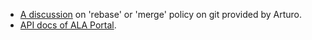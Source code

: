 * [A discussion](https://blogs.atlassian.com/2013/10/git-team-workflows-merge-or-rebase/) on 'rebase' or 'merge' policy on git provided by Arturo.
* [API docs of ALA Portal](http://collections.ala.org.au/ws).